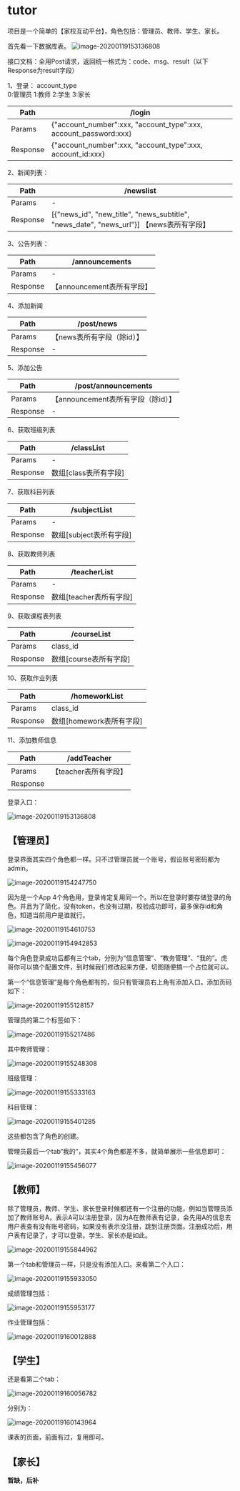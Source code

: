 # tutor

项目是一个简单的【家校互动平台】，角色包括：管理员、教师、学生、家长。



首先看一下数据库表。
![image-20200119153136808](./README_imgs/WeChat4723abb641d4dac4557789d97b8f85ed.png)

接口文档：全用Post请求，返回统一格式为：code、msg、result（以下Response为result字段）

1、登录：
account_type  
0:管理员
1:教师
2:学生
3:家长

| Path     | /login                                                       |
| -------- | ------------------------------------------------------------ |
| Params   | {"account_number":xxx, "account_type":xxx, account_password:xxx} |
| Response | {"account_number":xxx, "account_type":xxx, account_id:xxx} |

2、新闻列表：

| Path     | /newslist                                                    |
| -------- | ------------------------------------------------------------ |
| Params   | -                                                            |
| Response | [{"news_id", "new_title", "news_subtitle", "news_date", "news_url"}]  【news表所有字段】 |

3、公告列表：

| Path     | /announcements             |
| -------- | -------------------------- |
| Params   | -                          |
| Response | 【announcement表所有字段】 |

4、添加新闻

| Path     | /post/news                  |
| -------- | -------------------------- |
| Params   | 【news表所有字段（除id）】 |
| Response | -                          |

5、添加公告

| Path     | /post/announcements                 |
| -------- | ---------------------------------- |
| Params   | 【announcement表所有字段（除id）】 |
| Response | -                                  |

6、获取班级列表

| Path     | /classList            |
| -------- | --------------------- |
| Params   | -                     |
| Response | 数组[class表所有字段] |

7、获取科目列表

| Path     | /subjectList            |
| -------- | ----------------------- |
| Params   | -                       |
| Response | 数组[subject表所有字段] |

8、获取教师列表

| Path     | /teacherList            |
| -------- | ----------------------- |
| Params   | -                       |
| Response | 数组[teacher表所有字段] |

9、获取课程表列表

| Path     | /courseList            |
| -------- | ---------------------- |
| Params   | class_id               |
| Response | 数组[course表所有字段] |

10、获取作业列表

| Path     | /homeworkList            |
| -------- | ------------------------ |
| Params   | class_id                 |
| Response | 数组[homework表所有字段] |

11、添加教师信息

| Path     | /addTeacher           |
| -------- | --------------------- |
| Params   | 【teacher表所有字段】 |
| Response |                       |



登录入口：

![image-20200119153136808](./README_imgs/image-20200119153136808.png)

## 【管理员】

登录界面其实四个角色都一样。只不过管理员就一个账号，假设账号密码都为admin。

![image-20200119154247750](./README_imgs/image-20200119154247750.png)

因为是一个App 4个角色用，登录肯定复用同一个。所以在登录时要存储登录的角色。并且为了简化，没有token，也没有过期，校验成功即可，最多保存id和角色，知道当前用户是谁就行。

![image-20200119154610753](./README_imgs/image-20200119154610753.png)

![image-20200119154942853](./README_imgs/image-20200119154942853.png)

每个角色登录成功后都有三个tab，分别为“信息管理”、“教务管理”、“我的”。虎哥你可以搞个配置文件，到时候我们修改起来方便，切图随便搞一个占位就可以。

第一个“信息管理”是每个角色都有的，但只有管理员右上角有添加入口。添加页码如下：

![image-20200119155128157](./README_imgs/image-20200119155128157.png)

管理员的第二个标签如下：

![image-20200119155217486](./README_imgs/image-20200119155217486.png)

其中教师管理：

![image-20200119155248308](./README_imgs/image-20200119155248308.png)

班级管理：

![image-20200119155333163](./README_imgs/image-20200119155333163.png)

科目管理：

![image-20200119155401285](./README_imgs/image-20200119155401285.png)

这些都包含了角色的创建。

管理员最后一个tab“我的”，其实4个角色都差不多，就简单展示一些信息即可：

![image-20200119155456077](./README_imgs/image-20200119155456077.png)



## 【教师】

除了管理员，教师、学生、家长登录时候都还有一个注册的功能，例如当管理员添加了教师账号A，表示A可以注册登录，因为A在教师表有记录，会先用A的信息去用户表查有没有账号密码，如果没有表示没注册，跳到注册页面。注册成功后，用户表有记录了，才可以登录。学生、家长亦是如此。

![image-20200119155844962](./README_imgs/image-20200119155844962.png)

第一个tab和管理员一样，只是没有添加入口。来看第二个入口：

![image-20200119155933050](./README_imgs/image-20200119155933050.png)

成绩管理包括：

![image-20200119155953177](./README_imgs/image-20200119155953177.png)

作业管理包括：

![image-20200119160012888](./README_imgs/image-20200119160012888.png)



## 【学生】

还是看第二个tab：

![image-20200119160056782](./README_imgs/image-20200119160056782.png)

分别为：

![image-20200119160143964](./README_imgs/image-20200119160143964.png)

课表的页面，前面有过，复用即可。

## 【家长】

**暂缺，后补**
